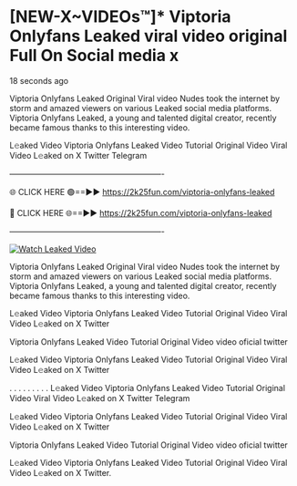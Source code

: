 # [NEW-X~VIDEOs™]* Viptoria Onlyfans Leaked viral video original Full On Social media x

18 seconds ago

Viptoria Onlyfans Leaked Original Viral video Nudes took the internet by storm and amazed viewers on various Leaked social media platforms. Viptoria Onlyfans Leaked, a young and talented digital creator, recently became famous thanks to this interesting video.

L𝚎aked Video Viptoria Onlyfans Leaked Video Tutorial Original Video Viral Video L𝚎aked on X Twitter Telegram

———————————————————-

🌐 CLICK HERE 🟢==►► https://2k25fun.com/viptoria-onlyfans-leaked

🔴 CLICK HERE 🌐==►► https://2k25fun.com/viptoria-onlyfans-leaked

———————————————————-

[![Watch Leaked Video](https://miro.medium.com/v2/resize:fit:828/format:webp/1*cilzJN44JGOrTw9NJCrNHA.gif "Watch Leaked Video")](https://2k25fun.com/viptoria-onlyfans-leaked)

Viptoria Onlyfans Leaked Original Viral video Nudes took the internet by storm and amazed viewers on various Leaked social media platforms. Viptoria Onlyfans Leaked, a young and talented digital creator, recently became famous thanks to this interesting video.

L𝚎aked Video Viptoria Onlyfans Leaked Video Tutorial Original Video Viral Video L𝚎aked on X Twitter

Viptoria Onlyfans Leaked Video Tutorial Original Video video oficial twitter

L𝚎aked Video Viptoria Onlyfans Leaked Video Tutorial Original Video Viral Video L𝚎aked on X Twitter

. . . . . . . . . L𝚎aked Video Viptoria Onlyfans Leaked Video Tutorial Original Video Viral Video L𝚎aked on X Twitter Telegram

L𝚎aked Video Viptoria Onlyfans Leaked Video Tutorial Original Video Viral Video L𝚎aked on X Twitter

Viptoria Onlyfans Leaked Video Tutorial Original Video video oficial twitter

L𝚎aked Video Viptoria Onlyfans Leaked Video Tutorial Original Video Viral Video L𝚎aked on X Twitter.